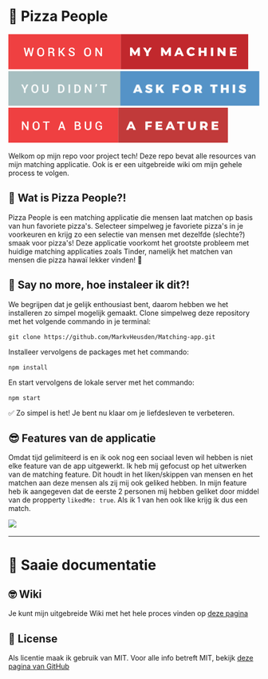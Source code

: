 # 🍕 Pizza People

![](./static/public/images/readme/works-on-my-machine.svg)
![](./static/public/images/readme/you-didnt-ask-for-this.svg)
![](./static/public/images/readme/not-a-bug-a-feature.svg)

Welkom op mijn repo voor project tech! Deze repo bevat alle resources van mijn matching applicatie. Ook is er een uitgebreide wiki om mijn gehele process te volgen.

## 🧐 Wat is Pizza People?!

Pizza People is een matching applicatie die mensen laat matchen op basis van hun favoriete pizza's. Selecteer simpelweg je favoriete pizza's in je voorkeuren en krijg zo een selectie van mensen met dezelfde (slechte?) smaak voor pizza's! Deze applicatie voorkomt het grootste probleem met huidige matching applicaties zoals Tinder, namelijk het matchen van mensen die pizza hawaï lekker vinden! 🤢

## 🤑 Say no more, hoe instaleer ik dit?!

We begrijpen dat je gelijk enthousiast bent, daarom hebben we het installeren zo simpel mogelijk gemaakt. Clone simpelweg deze repository met het volgende commando in je terminal:
````
git clone https://github.com/MarkvHeusden/Matching-app.git
````

Installeer vervolgens de packages met het commando:
````
npm install
````
En start vervolgens de lokale server met het commando:
````
npm start
````

✅  Zo simpel is het! Je bent nu klaar om je liefdesleven te verbeteren.

## 😎 Features van de applicatie

Omdat tijd gelimiteerd is en ik ook nog een sociaal leven wil hebben is niet elke feature van de app uitgewerkt. Ik heb mij gefocust op het uitwerken van de matching feature. Dit houdt in het liken/skippen van mensen en het matchen aan deze mensen als zij mij ook geliked hebben. In mijn feature heb ik aangegeven dat de eerste 2 personen mij hebben geliket door middel van de propperty ````likedMe: true````. Als ik 1 van hen ook like krijg ik dus een match.

![](https://media.giphy.com/media/Q73Bb4tlFNtJlmagIk/source.gif)

---
# 🥱 Saaie documentatie

## 🤓 Wiki

Je kunt mijn uitgebreide Wiki met het hele proces vinden op [deze pagina](https://github.com/MarkvHeusden/Matching-app/wiki)

## 🔏 License

Als licentie maak ik gebruik van MIT. Voor alle info betreft MIT, bekijk [deze pagina van GitHub](https://github.com/MarkvHeusden/Matching-app/blob/main/LICENSE)